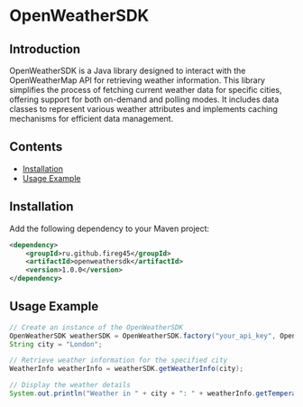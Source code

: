 # OpenWeatherSDK

## Introduction

OpenWeatherSDK is a Java library designed to interact with the OpenWeatherMap API for retrieving weather information. This library simplifies the process of fetching current weather data for specific cities, offering support for both on-demand and polling modes. It includes data classes to represent various weather attributes and implements caching mechanisms for efficient data management.

## Contents

- [Installation](#installation)
- [Usage Example](#usage-example)

## Installation

Add the following dependency to your Maven project:

```xml
<dependency>
    <groupId>ru.github.fireg45</groupId>
    <artifactId>openweathersdk</artifactId>
    <version>1.0.0</version>
</dependency>
```


## Usage Example

```java
// Create an instance of the OpenWeatherSDK
OpenWeatherSDK weatherSDK = OpenWeatherSDK.factory("your_api_key", OpenWeatherSDKMode.POLLING);
String city = "London";

// Retrieve weather information for the specified city
WeatherInfo weatherInfo = weatherSDK.getWeatherInfo(city);

// Display the weather details
System.out.println("Weather in " + city + ": " + weatherInfo.getTemperature() + "C, " + weatherInfo.getWeather().getDescription());
```
